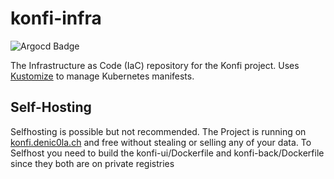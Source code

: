 # konfi-infra
<img src="https://argocd.denic0la.ch/api/badge?name=konfi&revision=true&showAppName=true" alt="Argocd Badge"/>

The Infrastructure as Code (IaC) repository for the Konfi project.
Uses [Kustomize](https://kustomize.io/) to manage Kubernetes manifests.

## Self-Hosting
Selfhosting is possible but not recommended. 
The Project is running on [konfi.denic0la.ch](https://konfi.denic0la.ch/) and free without stealing or selling any of your data.
To Selfhost you need to build the konfi-ui/Dockerfile and konfi-back/Dockerfile since they both are on private registries
